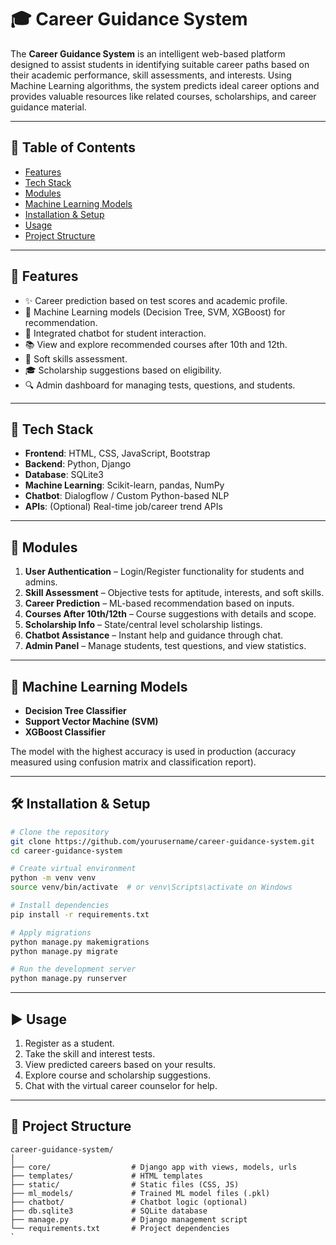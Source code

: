 
# 🎓 Career Guidance System

The **Career Guidance System** is an intelligent web-based platform designed to assist students in identifying suitable career paths based on their academic performance, skill assessments, and interests. Using Machine Learning algorithms, the system predicts ideal career options and provides valuable resources like related courses, scholarships, and career guidance material.

---

## 📌 Table of Contents

- [Features](#features)
- [Tech Stack](#tech-stack)
- [Modules](#modules)
- [Machine Learning Models](#machine-learning-models)
- [Installation & Setup](#installation--setup)
- [Usage](#usage)
- [Project Structure](#project-structure)

---

## 🚀 Features

- ✨ Career prediction based on test scores and academic profile.
- 🧠 Machine Learning models (Decision Tree, SVM, XGBoost) for recommendation.
- 💬 Integrated chatbot for student interaction.
- 📚 View and explore recommended courses after 10th and 12th.
- 🎯 Soft skills assessment.
- 🎓 Scholarship suggestions based on eligibility.
- 🔍 Admin dashboard for managing tests, questions, and students.

---

## 🧰 Tech Stack

- **Frontend**: HTML, CSS, JavaScript, Bootstrap
- **Backend**: Python, Django
- **Database**: SQLite3
- **Machine Learning**: Scikit-learn, pandas, NumPy
- **Chatbot**: Dialogflow / Custom Python-based NLP
- **APIs**: (Optional) Real-time job/career trend APIs

---

## 🧩 Modules

1. **User Authentication** – Login/Register functionality for students and admins.
2. **Skill Assessment** – Objective tests for aptitude, interests, and soft skills.
3. **Career Prediction** – ML-based recommendation based on inputs.
4. **Courses After 10th/12th** – Course suggestions with details and scope.
5. **Scholarship Info** – State/central level scholarship listings.
6. **Chatbot Assistance** – Instant help and guidance through chat.
7. **Admin Panel** – Manage students, test questions, and view statistics.

---

## 🤖 Machine Learning Models

- **Decision Tree Classifier**
- **Support Vector Machine (SVM)**
- **XGBoost Classifier**

The model with the highest accuracy is used in production (accuracy measured using confusion matrix and classification report).

---

## 🛠️ Installation & Setup

```bash
# Clone the repository
git clone https://github.com/yourusername/career-guidance-system.git
cd career-guidance-system

# Create virtual environment
python -m venv venv
source venv/bin/activate  # or venv\Scripts\activate on Windows

# Install dependencies
pip install -r requirements.txt

# Apply migrations
python manage.py makemigrations
python manage.py migrate

# Run the development server
python manage.py runserver
```

---

## ▶️ Usage

1. Register as a student.
2. Take the skill and interest tests.
3. View predicted careers based on your results.
4. Explore course and scholarship suggestions.
5. Chat with the virtual career counselor for help.

---

## 📁 Project Structure

```
career-guidance-system/
│
├── core/                  # Django app with views, models, urls
├── templates/             # HTML templates
├── static/                # Static files (CSS, JS)
├── ml_models/             # Trained ML model files (.pkl)
├── chatbot/               # Chatbot logic (optional)
├── db.sqlite3             # SQLite database
├── manage.py              # Django management script
└── requirements.txt       # Project dependencies
`
